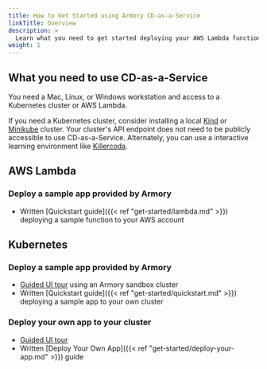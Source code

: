 ```yaml
---
title: How to Get Started using Armory CD-as-a-Service
linkTitle: Overview
description: >
  Learn what you need to get started deploying your AWS Lambda function or an app to Kubernetes.
weight: 1
---
```


## What you need to use CD-as-a-Service

You need a Mac, Linux, or Windows workstation and access to a Kubernetes cluster or AWS Lambda. 

If you need a Kubernetes cluster, consider installing a local [Kind](https://kind.sigs.k8s.io/docs/user/quick-start/) or [Minikube](https://minikube.sigs.k8s.io/docs/start/) cluster. Your cluster's API endpoint does not need to be publicly accessible to use CD-as-a-Service. Alternately, you can use a interactive learning environment like [Killercoda](https://killercoda.com/learn).


## AWS Lambda

### Deploy a sample app provided by Armory

  * Written [Quickstart guide]({{< ref "get-started/lambda.md" >}}) deploying a sample function to your AWS account

## Kubernetes

### Deploy a sample app provided by Armory

  * [Guided UI tour](https://console.cloud.armory.io/getting-started) using an Armory sandbox cluster
  * Written [Quickstart guide]({{< ref "get-started/quickstart.md" >}}) deploying a sample app to your own cluster

### Deploy your own app to your cluster

  * [Guided UI tour](https://console.cloud.armory.io/getting-started?gettingStartedPane=InstallFlowPane)
  * Written [Deploy Your Own App]({{< ref "get-started/deploy-your-app.md" >}}) guide